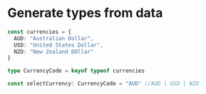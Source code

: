 # Generate types from data

```typescript
const currencies = {
  AUD: "Australian Dollar",
  USD: "United States Dollar",
  NZD: "New Zealand DOllar"
}

type CurrencyCode = keyof typeof currencies

const selectCurrency: CurrencyCode = "AUD" //AUD | USD | NZD
```
